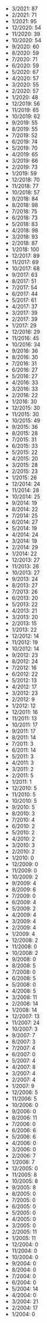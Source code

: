*  3/2021: 87
*  2/2021: 71
*  1/2021: 95
*  12/2020: 54
*  11/2020: 39
*  10/2020: 54
*  9/2020: 60
*  8/2020: 59
*  7/2020: 71
*  6/2020: 59
*  5/2020: 67
*  4/2020: 57
*  3/2020: 55
*  2/2020: 57
*  1/2020: 48
*  12/2019: 56
*  11/2019: 65
*  10/2019: 62
*  9/2019: 55
*  8/2019: 55
*  7/2019: 52
*  6/2019: 74
*  5/2019: 70
*  4/2019: 65
*  3/2019: 66
*  2/2019: 73
*  1/2019: 59
*  12/2018: 70
*  11/2018: 77
*  10/2018: 57
*  9/2018: 84
*  8/2018: 98
*  7/2018: 75
*  6/2018: 73
*  5/2018: 83
*  4/2018: 98
*  3/2018: 93
*  2/2018: 87
*  1/2018: 100
*  12/2017: 89
*  11/2017: 69
*  10/2017: 68
*  9/2017: 63
*  8/2017: 51
*  7/2017: 54
*  6/2017: 44
*  5/2017: 61
*  4/2017: 37
*  3/2017: 39
*  2/2017: 39
*  1/2017: 29
*  12/2016: 29
*  11/2016: 45
*  10/2016: 34
*  9/2016: 36
*  8/2016: 30
*  7/2016: 31
*  6/2016: 27
*  5/2016: 27
*  4/2016: 33
*  3/2016: 33
*  2/2016: 22
*  1/2016: 30
*  12/2015: 30
*  11/2015: 30
*  10/2015: 49
*  9/2015: 36
*  8/2015: 28
*  7/2015: 31
*  6/2015: 33
*  5/2015: 22
*  4/2015: 20
*  3/2015: 28
*  2/2015: 23
*  1/2015: 26
*  12/2014: 24
*  11/2014: 28
*  10/2014: 25
*  9/2014: 19
*  8/2014: 22
*  7/2014: 25
*  6/2014: 27
*  5/2014: 19
*  4/2014: 24
*  3/2014: 19
*  2/2014: 29
*  1/2014: 22
*  12/2013: 27
*  11/2013: 26
*  10/2013: 27
*  9/2013: 24
*  8/2013: 27
*  7/2013: 26
*  6/2013: 20
*  5/2013: 22
*  4/2013: 21
*  3/2013: 20
*  2/2013: 15
*  1/2013: 22
*  12/2012: 14
*  11/2012: 19
*  10/2012: 14
*  9/2012: 23
*  8/2012: 24
*  7/2012: 16
*  6/2012: 22
*  5/2012: 13
*  4/2012: 17
*  3/2012: 23
*  2/2012: 9
*  1/2012: 12
*  12/2011: 16
*  11/2011: 13
*  10/2011: 17
*  9/2011: 17
*  8/2011: 14
*  7/2011: 3
*  6/2011: 14
*  5/2011: 3
*  4/2011: 3
*  3/2011: 2
*  2/2011: 5
*  1/2011: 1
*  12/2010: 5
*  11/2010: 5
*  10/2010: 5
*  9/2010: 5
*  8/2010: 3
*  7/2010: 4
*  6/2010: 2
*  5/2010: 2
*  4/2010: 2
*  3/2010: 3
*  2/2010: 2
*  1/2010: 0
*  12/2009: 0
*  11/2009: 0
*  10/2009: 2
*  9/2009: 4
*  8/2009: 6
*  7/2009: 0
*  6/2009: 4
*  5/2009: 2
*  4/2009: 4
*  3/2009: 4
*  2/2009: 4
*  1/2009: 4
*  12/2008: 2
*  11/2008: 0
*  10/2008: 2
*  9/2008: 0
*  8/2008: 5
*  7/2008: 0
*  6/2008: 5
*  5/2008: 0
*  4/2008: 5
*  3/2008: 11
*  2/2008: 14
*  1/2008: 14
*  12/2007: 13
*  11/2007: 24
*  10/2007: 3
*  9/2007: 7
*  8/2007: 3
*  7/2007: 4
*  6/2007: 0
*  5/2007: 4
*  4/2007: 8
*  3/2007: 4
*  2/2007: 4
*  1/2007: 9
*  12/2006: 5
*  11/2006: 5
*  10/2006: 0
*  9/2006: 0
*  8/2006: 11
*  7/2006: 0
*  6/2006: 6
*  5/2006: 6
*  4/2006: 0
*  3/2006: 0
*  2/2006: 7
*  1/2006: 7
*  12/2005: 0
*  11/2005: 8
*  10/2005: 8
*  9/2005: 8
*  8/2005: 0
*  7/2005: 0
*  6/2005: 0
*  5/2005: 0
*  4/2005: 0
*  3/2005: 0
*  2/2005: 11
*  1/2005: 11
*  12/2004: 0
*  11/2004: 0
*  10/2004: 0
*  9/2004: 0
*  8/2004: 0
*  7/2004: 0
*  6/2004: 0
*  5/2004: 14
*  4/2004: 0
*  3/2004: 21
*  2/2004: 17
*  1/2004: 0